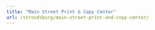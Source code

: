 ```yaml
---
title: "Main Street Print & Copy Center"
url: /stroudsburg/main-street-print-and-copy-center/
---
```

